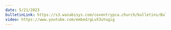```yaml
---
date: 5/21/2023
bulletinLink: https://s3.wasabisys.com/coventrypca.church/bulletins/Bulletin 2023-05-21.pdf
video: https://www.youtube.com/embed/gLvX3uYugig
---
```

